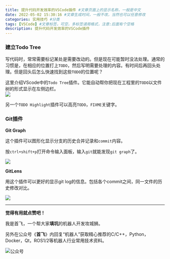 ```yaml
---
title: 提升代码开发效率的VSCode插件 #文章页面上的显示名称，一般是中文
date: 2022-05-02 15:30:16 #文章生成时间，一般不改，当然也可以任意修改
categories: 实用技巧 #分类
tags: [VSCode] #文章标签，可空，多标签请用格式，注意:后面有个空格
description: 提升代码开发效率的VSCode插件
---
```

### 建立Todo Tree
写代码时，常常需要标记某处是需要改动的。但是现在可能暂时没法处理。通常的习惯是，在相应的位置打上`TODO`，然后写明需要处理的内容。有时间后再回头处理。但是回头后怎么快速找到这些`TODO`的位置呢？

这里介绍VScode中的`Todo Tree`插件。它能自动帮你把现在工程里的`TODO`以文件树的形式显示在左侧边栏。  
![](https://sf-blog-images.oss-cn-hangzhou.aliyuncs.com/20220402135527.png)

另一个`TODO Highlight`插件可以高亮`TODO`，`FIXME`关键字。



### Git插件

**Git Graph**

这个插件可以图形化显示分支的历史合并记录和`commit`内容。

按`ctrl+shift+p`打开命令输入面板，输入`git`就能发现`git graph`了。

![](https://sf-blog-images.oss-cn-hangzhou.aliyuncs.com/20220417094650.png)



**GitLens**

用这个插件可以更好的显示git log的信息。包括各个commit之间，同一文件的历史修改对比。

![](https://sf-blog-images.oss-cn-hangzhou.aliyuncs.com/20220417095318.png)



---

**觉得有用就点赞吧！**

我是首飞，一个帮大家**填坑**的机器人开发攻城狮。

另外在公众号《**首飞**》内回复“机器人”获取精心推荐的C/C++，Python，Docker，Qt，ROS1/2等机器人行业常用技术资料。

![公众号](https://sf-blog-images.oss-cn-hangzhou.aliyuncs.com/shoufei_qr_gongzhonghao.jpg)
